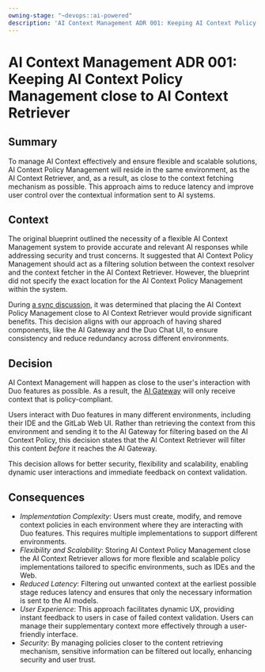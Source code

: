 ```yaml
---
owning-stage: "~devops::ai-powered"
description: 'AI Context Management ADR 001: Keeping AI Context Policy Management close to AI Context Retriever'
---
```


# AI Context Management ADR 001: Keeping AI Context Policy Management close to AI Context Retriever

## Summary

To manage AI Context effectively and ensure flexible and scalable solutions, AI Context Policy Management will reside in the
same environment, as the AI Context Retriever, and, as a result, as close to the context fetching mechanism as possible. This
approach aims to reduce latency and improve user control over the contextual information sent to AI systems.

## Context

The original blueprint outlined the necessity of a flexible AI Context Management system to provide accurate and relevant
AI responses while addressing security and trust concerns. It suggested that AI Context Policy Management should act as
a filtering solution between the context resolver and the context fetcher in the AI Context Retriever. However, the
blueprint did not specify the exact location for the AI Context Policy Management within the system.

During [a sync discussion](https://gitlab.com/gitlab-org/gitlab/-/merge_requests/155707#note_1978675445), it was determined
that placing the AI Context Policy Management close to AI Context Retriever would provide significant benefits. This decision
aligns with our approach of having shared components, like the AI Gateway and the Duo Chat UI, to ensure consistency and reduce
redundancy across different environments.

## Decision

AI Context Management will happen as close to the user's interaction with Duo features as possible. As a result, the [AI Gateway](https://gitlab.com/gitlab-org/modelops/applied-ml/code-suggestions/ai-assist) will only receive context that is policy-compliant.

Users interact with Duo features in many different environments, including their IDE and the GitLab Web UI. Rather than retrieving the context from this environment and sending it to the AI Gateway for filtering based on the AI Context Policy, this decision states that the AI Context Retriever will filter this content *before* it reaches the AI Gateway.

This decision allows for better security, flexibility and scalability, enabling dynamic user interactions and immediate feedback on context validation.

## Consequences

- *Implementation Complexity*: Users must create, modify, and remove context policies in each environment where they are
interacting with Duo features. This requires multiple implementations to support different environments.
- *Flexibility and Scalability*: Storing AI Context Policy Management close the AI Context Retriever allows for more flexible
and scalable policy implementations tailored to specific environments, such as IDEs and the Web.
- *Reduced Latency*: Filtering out unwanted context at the earliest possible stage reduces latency and ensures that only
the necessary information is sent to the AI models.
- *User Experience*: This approach facilitates dynamic UX, providing instant feedback to users in case of failed context
validation. Users can manage their supplementary context more effectively through a user-friendly interface.
- *Security*: By managing policies closer to the content retrieving mechanism, sensitive information can be filtered out
locally, enhancing security and user trust.

